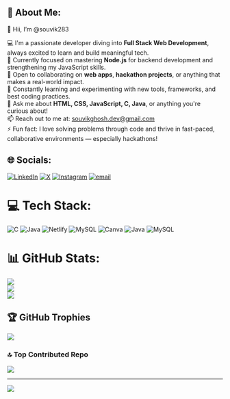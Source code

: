## 💫 About Me:

👋 Hii, I’m @souvik283

💻 I'm a passionate developer diving into **Full Stack Web Development**, always excited to learn and build meaningful tech.  
🧠 Currently focused on mastering **Node.js** for backend development and strengthening my JavaScript skills.  
🤝 Open to collaborating on **web apps**, **hackathon projects**, or anything that makes a real-world impact.  
🌱 Constantly learning and experimenting with new tools, frameworks, and best coding practices.  
💬 Ask me about **HTML, CSS, JavaScript, C, Java**, or anything you're curious about!  
📫 Reach out to me at: [souvikghosh.dev@gmail.com](mailto:souvikghosh.dev@gmail.com)  
⚡ Fun fact: I love solving problems through code and thrive in fast-paced, collaborative environments — especially hackathons!



## 🌐 Socials:
[![LinkedIn](https://img.shields.io/badge/LinkedIn-%230077B5.svg?logo=linkedin&logoColor=white)](www.linkedin.com/in/souvik-ghosh12) [![X](https://img.shields.io/badge/X-black.svg?logo=X&logoColor=white)](https://x.com/@Souvik41205) [![Instagram](https://img.shields.io/badge/Instagram-%23E4405F.svg?logo=Instagram&logoColor=white)](https://www.instagram.com/souvik_gh0sh_?igsh=OGluODk4M2ZqNm5v) [![email](https://img.shields.io/badge/Email-D14836?logo=gmail&logoColor=white)](mailto:souvik41205@gmail.com) 

# 💻 Tech Stack:
![C](https://img.shields.io/badge/c-%2300599C.svg?style=for-the-badge&logo=c&logoColor=white) ![Java](https://img.shields.io/badge/java-%23ED8B00.svg?style=for-the-badge&logo=openjdk&logoColor=white) ![Netlify](https://img.shields.io/badge/netlify-%23000000.svg?style=for-the-badge&logo=netlify&logoColor=#00C7B7) ![MySQL](https://img.shields.io/badge/mysql-4479A1.svg?style=for-the-badge&logo=mysql&logoColor=white) ![Canva](https://img.shields.io/badge/Canva-%2300C4CC.svg?style=for-the-badge&logo=Canva&logoColor=white) ![Java](https://img.shields.io/badge/java-%23ED8B00.svg?style=for-the-badge&logo=openjdk&logoColor=white) ![MySQL](https://img.shields.io/badge/mysql-4479A1.svg?style=for-the-badge&logo=mysql&logoColor=white)
# 📊 GitHub Stats:
![](https://github-readme-stats.vercel.app/api?username=souvik283&theme=dark&hide_border=false&include_all_commits=false&count_private=false)<br/>
![](https://nirzak-streak-stats.vercel.app/?user=souvik283&theme=dark&hide_border=false)<br/>
![](https://github-readme-stats.vercel.app/api/top-langs/?username=souvik283&theme=dark&hide_border=false&include_all_commits=false&count_private=false&layout=compact)

## 🏆 GitHub Trophies
![](https://github-profile-trophy.vercel.app/?username=souvik283&theme=radical&no-frame=false&no-bg=false&margin-w=4)

### 🔝 Top Contributed Repo
![](https://github-contributor-stats.vercel.app/api?username=souvik283&limit=5&theme=dark&combine_all_yearly_contributions=true)

---
[![](https://visitcount.itsvg.in/api?id=souvik283&icon=0&color=0)](https://visitcount.itsvg.in)

<!-- Proudly created with GPRM ( https://gprm.itsvg.in ) -->

